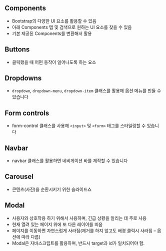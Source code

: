 ## Components
- Bootstrap의 다양한 UI 요소를 활용할 수 있음
- 아래 Components 탭 및 검색으로 원하는 UI 요소를 찾을 수 있음
- 기본 제공된 Components를 변환해서 활용

## Buttons
- 클릭했을 때 어떤 동작이 일어나도록 하는 요소

## Dropdowns
- `dropdown`, `dropdown-menu`, `dropdown-item` 클래스를 활용해 옵션 메뉴를 만들 수 있습니다

## Form controls
- form-control 클래스를 사용해 `<input>` 및 `<form>` 태그를 스타일링할 수 있습니다

## Navbar
- navbar 클래스를 활용하면 네비게이션 바를 제작할 수 있습니다

## Carousel
- 콘텐츠(사진)을 순환시키기 위한 슬라이드쇼

## Modal
- 사용자와 상호작용 하기 위해서 사용하며, 긴급 상황을 알리는 데 주로 사용
- 현재 열려 있는 페이지 위에 또 다른 레이어를 띄움
- 페이지를 이동하면 자연스럽게 사라짐(제거를 하지 않고도 배경 클릭시 사라짐 – 옵션에 따라 다름)
- Modal은 자바스크립트를 활용하며, 반드시 target과 id가 일치되어야 함.